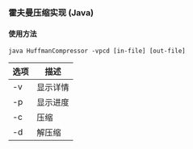 ### 霍夫曼压缩实现 (Java)

#### 使用方法

```
java HuffmanCompressor -vpcd [in-file] [out-file]
```

|选项|描述|
|-|-|
|-v|显示详情|
|-p|显示进度|
|-c|压缩|
|-d|解压缩|

